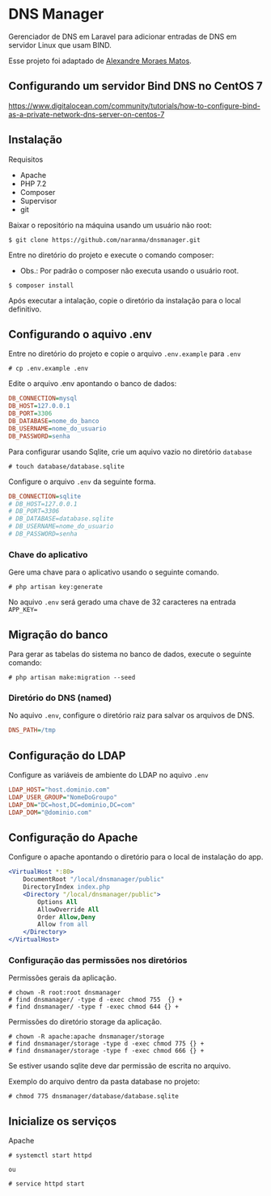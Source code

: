 # DNS Manager

Gerenciador de DNS em Laravel para adicionar entradas de DNS em servidor Linux que usam BIND.

Esse projeto foi adaptado de [Alexandre Moraes Matos](https://github.com/AlexandreMT).

## Configurando um servidor Bind DNS no CentOS 7

https://www.digitalocean.com/community/tutorials/how-to-configure-bind-as-a-private-network-dns-server-on-centos-7


## Instalação

Requisitos 
- Apache
- PHP 7.2
- Composer
- Supervisor
- git

Baixar o repositório na máquina usando um usuário não root:

```console
$ git clone https://github.com/naranma/dnsmanager.git
```

Entre no diretório do projeto e execute o comando composer:
- Obs.: Por padrão o composer não executa usando o usuário root.

```console
$ composer install
```

Após executar a intalação, copie o diretório da instalação para o local definitivo.

## Configurando o aquivo .env

Entre no diretório do projeto e copie o arquivo `.env.example` para `.env`

```console
# cp .env.example .env
```

Edite o arquivo .env apontando o banco de dados:

```ini
DB_CONNECTION=mysql
DB_HOST=127.0.0.1
DB_PORT=3306
DB_DATABASE=nome_do_banco
DB_USERNAME=nome_do_usuario
DB_PASSWORD=senha
```

Para configurar usando Sqlite, crie um aquivo vazio no diretório `database`

```console
# touch database/database.sqlite
```

Configure o arquivo `.env` da seguinte forma.
```ini
DB_CONNECTION=sqlite
# DB_HOST=127.0.0.1
# DB_PORT=3306
# DB_DATABASE=database.sqlite
# DB_USERNAME=nome_do_usuario
# DB_PASSWORD=senha
```

### Chave do aplicativo

Gere uma chave para o aplicativo usando o seguinte comando.

```console
# php artisan key:generate
```

No aquivo `.env` será gerado uma chave de 32 caracteres na entrada `APP_KEY=`

## Migração do banco

Para gerar as tabelas do sistema no banco de dados, execute o seguinte comando:

```console
# php artisan make:migration --seed
```

### Diretório do DNS (named)

No aquivo `.env`, configure o diretório raiz para salvar os arquivos de DNS.

```ini
DNS_PATH=/tmp
```

## Configuração do LDAP

Configure as variáveis de ambiente do LDAP no aquivo `.env`

```ini
LDAP_HOST="host.dominio.com"
LDAP_USER_GROUP="NomeDoGroupo"
LDAP_DN="DC=host,DC=dominio,DC=com"
LDAP_DOM="@dominio.com"
```

## Configuração do Apache

Configure o apache apontando o diretório para o local de instalação do app.

```apache
<VirtualHost *:80>
    DocumentRoot "/local/dnsmanager/public"
    DirectoryIndex index.php
    <Directory "/local/dnsmanager/public">
        Options All
        AllowOverride All
        Order Allow,Deny
        Allow from all
    </Directory>
</VirtualHost>
```

### Configuração das permissões nos diretórios

Permissões gerais da aplicação.

```console
# chown -R root:root dnsmanager
# find dnsmanager/ -type d -exec chmod 755  {} +
# find dnsmanager/ -type f -exec chmod 644 {} +
```

Permissões do diretório storage da aplicação.

```console
# chown -R apache:apache dnsmanager/storage
# find dnsmanager/storage -type d -exec chmod 775 {} +
# find dnsmanager/storage -type f -exec chmod 666 {} +
```

Se estiver usando sqlite deve dar permissão de escrita no arquivo.

Exemplo do arquivo dentro da pasta database no projeto:
```console
# chmod 775 dnsmanager/database/database.sqlite
```

## Inicialize os serviços
Apache

```console
# systemctl start httpd

ou

# service httpd start
```
